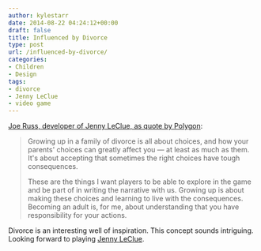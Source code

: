 ```yaml
---
author: kylestarr
date: 2014-08-22 04:24:12+00:00
draft: false
title: Influenced by Divorce
type: post
url: /influenced-by-divorce/
categories:
- Children
- Design
tags:
- divorce
- Jenny LeClue
- video game
---
```


[Joe Russ, developer of Jenny LeClue, as quote by Polygon](http://www.polygon.com/2014/8/21/6053163/jenny-leclue-divorce):

> Growing up in a family of divorce is all about choices, and how your parents' choices can greatly affect you — at least as much as them. It's about accepting that sometimes the right choices have tough consequences.
>
> These are the things I want players to be able to explore in the game and be part of in writing the narrative with us. Growing up is about making these choices and learning to live with the consequences. Becoming an adult is, for me, about understanding that you have responsibility for your actions.

Divorce is an interesting well of inspiration. This concept sounds intriguing. Looking forward to playing [Jenny LeClue](https://www.kickstarter.com/projects/mografi/jenny-leclue-a-handmade-adventure-game/).
